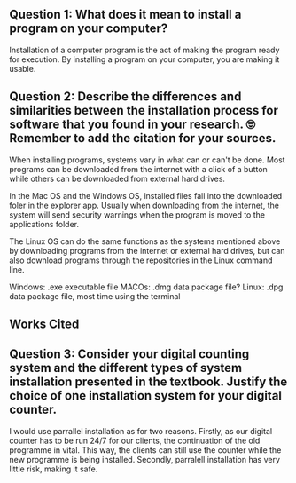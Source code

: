 ## Question 1: What does it mean to install a program on your computer?
Installation of a computer program is the act of making the program ready for execution. By installing a program on your computer, you are making it usable.

## Question 2: Describe the differences and similarities between the installation process for software that you found in your research. 🤓Remember to add the citation for your sources.
When installing programs, systems vary in what can or can't be done. Most programs can be downloaded from the internet with a click of a button while others can be downloaded from external hard drives.
 
 In the Mac OS and the Windows OS, installed files fall into the downloaded foler in the explorer app. Usually when downloading from the internet, the system will send security warnings when the program is moved to the applications folder.
 
 The Linux OS can do the same functions as the systems mentioned above by downloading programs from the internet or external hard drives, but can also download programs through the repositories in the Linux command line.
 
 Windows: .exe   executable file
MACOs: .dmg  data package file?
Linux: .dpg data package file, most time using the terminal

## Works Cited

## Question 3: Consider  your digital counting system and the different types of system installation presented in the textbook. Justify the choice of one installation system for your digital counter. 
I would use parrallel installation as for two reasons. Firstly, as our digital counter has to be run 24/7 for our clients, the continuation of the old programme in vital. This way, the clients can still use the counter while the new programme is being installed. Secondly, parralell installation has very little risk, making it safe.
